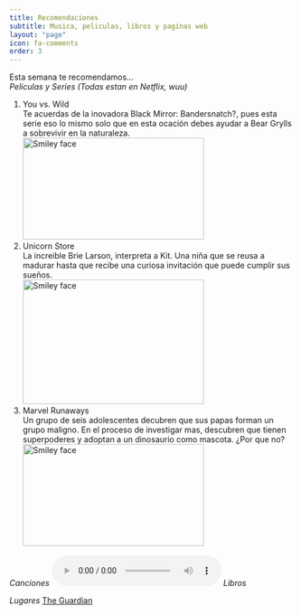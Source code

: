```yaml
---
title: Recomendaciones
subtitle: Musica, peliculas, libros y paginas web
layout: "page"
icon: fa-comments
order: 3
---
```


Esta semana te recomendamos...<br>
*Peliculas y Series (Todas estan en Netflix, wuu)*
1. You vs. Wild <br>
Te acuerdas de la inovadora Black Mirror: Bandersnatch?, pues esta serie eso lo mismo
solo que en esta ocación debes ayudar a Bear Grylls a sobrevivir en la naturaleza.
<br> <img src="https://geeko.lesoir.be/wp-content/uploads/sites/58/2019/03/you-vs-wild.jpg" alt="Smiley face" height="180" width="320"> 
2. Unicorn Store <br>
La increible Brie Larson, interpreta a Kit. Una niña que se reusa a madurar hasta que recibe
una curiosa invitación que puede cumplir sus sueños.
<br> <img src="https://lwlies.com/wp-content/uploads/2018/05/Unicorn-Store-1108x0-c-default.jpg" alt="Smiley face" height="220" width="320"> 
3. Marvel Runaways <br>
Un grupo de seis adolescentes decubren que sus papas forman un grupo maligno. En el proceso de investigar mas,
descubren que tienen superpoderes y adoptan a un dinosaurio como mascota. ¿Por que no?
<br> <img src="https://www.whats-on-netflix.com/wp-content/uploads/2018/12/marvels-runaways-netflix.jpg" alt="Smiley face" height="180" width="320"> 

*Canciones*
<audio controls>
  <source src="assets/audio/bitch lasagna.mp3" type="audio/mpeg">
Your browser does not support the audio element.
</audio>
*Libros*

*Lugares*
 [The Guardian](https://www.theguardian.com/books/booksblog/2011/jan/04/best-boring-books)
